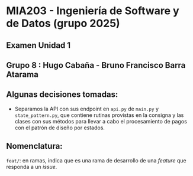 # MIA203 - Ingeniería de Software y de Datos (grupo 2025)

## Examen Unidad 1 

## Grupo 8 : Hugo Cabaña - Bruno Francisco Barra Atarama

## Algunas decisiones tomadas:

- Separamos la API con sus endpoint en `api.py` de `main.py` y `state_pattern.py`, que contiene rutinas provistas en la consigna y las clases con sus métodos para llevar a cabo el procesamiento de pagos con el patrón de diseño por estados.


## Nomenclatura:

`feat/`: en ramas, indica que es una rama de desarrollo de una *feature* que responda a un *issue*.